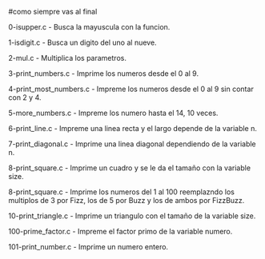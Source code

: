#como siempre vas al final

0-isupper.c - Busca la mayuscula con la funcion.

1-isdigit.c - Busca un digito del uno al nueve.

2-mul.c - Multiplica los parametros.

3-print_numbers.c - Imprime los numeros desde el 0 al 9.

4-print_most_numbers.c - Impreme los numeros desde el 0 al 9 sin contar con 2 y 4.

5-more_numbers.c - Impreme los numero hasta el 14, 10 veces.

6-print_line.c - Impreme una linea recta y el largo depende de la variable n.

7-print_diagonal.c - Imprime una linea diagonal dependiendo de la variable n.

8-print_square.c - Imprime un cuadro y se le da el tamaño con la variable size.

8-print_square.c - Imprime los numeros del 1 al 100 reemplazndo los multiplos de
		   3 por Fizz, los de 5 por Buzz y los de ambos por FizzBuzz.

10-print_triangle.c - Imprime un triangulo con el tamaño de la variable size.

100-prime_factor.c - Impreme el factor primo de la variable numero.

101-print_number.c - Imprime un numero entero.